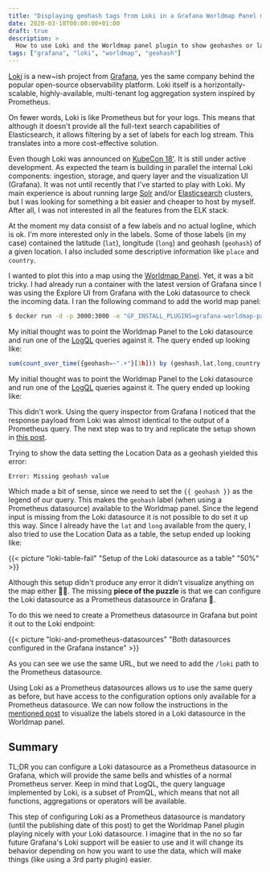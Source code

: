 ```yaml
---
title: "Displaying geohash tags from Loki in a Grafana Worldmap Panel map"
date: 2020-03-18T00:00:00+01:00
draft: true
description: >
  How to use Loki and the Worldmap panel plugin to show geohashes or latitude/longitude pairs in a map.
tags: ["grafana", "loki", "worldmap", "geohash"]
---
```


[Loki](https://grafana.com/oss/loki/) is a new~ish project from [Grafana](https://grafana.com), yes
the same company behind the popular open-source observability platform. Loki itself is a
horizontally-scalable, highly-available, multi-tenant log aggregation system inspired by Prometheus.

On fewer words, Loki is like Prometheus but for your logs. This means that although it doesn't
provide all the full-text search capabilities of Elasticsearch, it allows filtering by a set of
labels for each log stream. This translates into a more cost-effective solution.

Even though Loki was announced on [KubeCon
18'](https://kccna18.sched.com/event/GrXC/on-the-oss-path-to-full-observability-with-grafana-david-kaltschmidt-grafana-labs).
It is still under active development. As expected the team is building in parallel the internal Loki
components: ingestion, storage, and query layer and the visualization UI (Grafana). It was not until recently that I've started to play with Loki. My main experience is about
running large [Solr](https://lucene.apache.org/solr/) and/or
[Elasticsearch](https://www.elastic.co/de/elasticsearch) clusters, but I was looking for something
a bit easier and cheaper to host by myself. After all, I was not interested in all
the features from the ELK stack.

At the moment my data consist of a few labels and no actual logline, which is ok. I'm
more interested only in the labels. Some of those labels (in my case) contained the latitude (`lat`),
longitude (`long`) and geohash (`geohash`) of a given location. I also included some descriptive
information like `place` and `country`.

I wanted to plot this into a map using the [Worldmap
Panel](https://grafana.com/grafana/plugins/grafana-worldmap-panel/installation). Yet, it was a bit
tricky. I had already run a container with the latest version of Grafana since I was using
the Explore UI from Grafana with the Loki datasource to check the incoming data. I ran the
following command to add the world map panel:

```bash
$ docker run -d -p 3000:3000 -e "GF_INSTALL_PLUGINS=grafana-worldmap-panel" grafana/grafana
```

My initial thought was to point the Worldmap Panel to the Loki datasource and run one of the
[LogQL](https://github.com/grafana/loki/blob/master/docs/logql.md) queries against it. The query
ended up looking like:

```js
sum(count_over_time({geohash=~".+"}[1h])) by (geohash,lat,long,country,place)
```

My initial thought was to point the Worldmap Panel to the Loki datasource and run one of the
[LogQL](https://github.com/grafana/loki/blob/master/docs/logql.md) queries against it. The query
ended up looking like:

This didn't work. Using the query inspector from Grafana I noticed that the response payload
from Loki was almost identical to the output of a Prometheus query. The next step was
to try and replicate the setup shown in [this
post](https://www.robustperception.io/using-geohashes-with-the-worldmap-panel-and-prometheus).

Trying to show the data setting the Location Data as a geohash yielded this error:
```
Error: Missing geohash value
```
Which made a bit of sense, since we need to set the `{{ geohash }}` as the legend of our query. This
makes the `geohash` label (when using a Prometheus datasource) available to the Worldmap panel. Since
the legend input is missing from the Loki datasource it is not possible to do set it up this way.
Since I already have the `lat` and `long` available from the query, I also tried to use the
Location Data as a table, the setup ended up looking like:

{{< picture "loki-table-fail" "Setup of the Loki datasource as a table" "50%" >}}

Although this setup didn't produce any error it didn't visualize anything on the map either 🤷‍♂️.
The missing **piece of the puzzle** is that we can configure the Loki datasource as a Prometheus
datasource in Grafana 🤯.

To do this we need to create a Prometheus datasource in Grafana but point it out to the Loki
endpoint:

{{< picture "loki-and-prometheus-datasources" "Both datasources configured in the Grafana instance" >}}

As you can see we use the same URL, but we need to add the `/loki` path to the Prometheus datasource.

Using Loki as a Prometheus datasources allows us to use the same query as before, but have
access to the configuration options only available for a Prometheus datasource. We can now follow the
instructions in the [mentioned
post](https://www.robustperception.io/using-geohashes-with-the-worldmap-panel-and-prometheus) to
visualize the labels stored in a Loki datasource in the Worldmap panel.

## Summary

TL;DR you can configure a Loki datasource as a Prometheus datasource
in Grafana, which will provide the same bells and whistles of a normal Prometheus server. Keep in mind that
LogQL, the query language implemented by Loki, is a subset of PromQL, which means that not all
functions, aggregations or operators will be available.

This step of configuring Loki as a Prometheus datasource is mandatory (until the publishing date of
this post) to get the Worldmap Panel plugin playing nicely with your Loki datasource. I imagine that
in the no so far future Grafana's Loki support will be easier to use and it will change its behavior
depending on how you want to use the data, which will make things (like using a 3rd party plugin)
easier.
